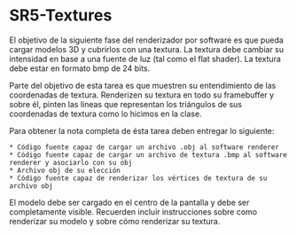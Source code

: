 # SR5-Textures

El objetivo de la siguiente fase del renderizador por software es que pueda cargar modelos 3D y cubrirlos con una textura. La textura debe cambiar su intensidad en base a una fuente de luz (tal como el flat shader). La textura debe estar en formato bmp de 24 bits.

Parte del objetivo de esta tarea es que muestren su entendimiento de las coordenadas de textura. Renderizen su textura en todo su framebuffer y sobre él, pinten las lineas que representan los triángulos de sus coordenadas de textura como lo hicimos en la clase. 

Para obtener la nota completa de ésta tarea deben entregar lo siguiente:

    * Código fuente capaz de cargar un archivo .obj al software renderer
    * Código fuente capaz de cargar un archivo de textura .bmp al software renderer y asociarlo con su obj
    * Archivo obj de su elección 
    * Código fuente capaz de renderizar los vértices de textura de su archivo obj

El modelo debe ser cargado en el centro de la pantalla y debe ser completamente visible. Recuerden incluir instrucciones sobre como renderizar su modelo y sobre cómo renderizar su textura.
